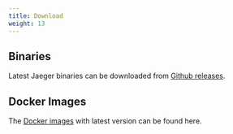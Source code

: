 ```yaml
---
title: Download
weight: 13
---
```


## Binaries
Latest Jaeger binaries can be downloaded from [Github releases](https://github.com/jaegertracing/jaeger/releases).

## Docker Images
The [Docker images](https://hub.docker.com/r/jaegertracing/) with latest version can be found here.
